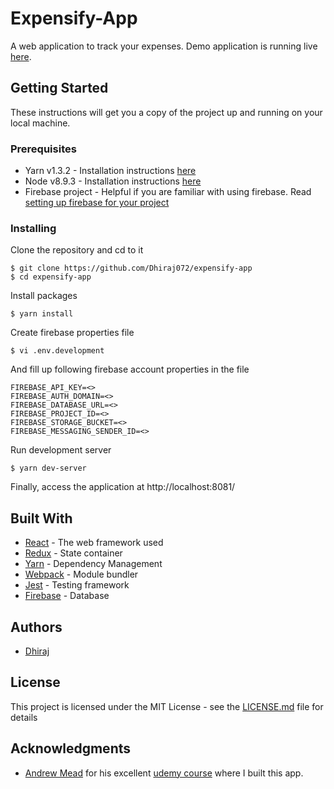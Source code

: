 # Expensify-App

A web application to track your expenses. 
Demo application is running live [here](https://your-expense-tracker.herokuapp.com/).

## Getting Started

These instructions will get you a copy of the project up and running on your local machine.

### Prerequisites

* Yarn v1.3.2 - Installation instructions [here](https://yarnpkg.com/lang/en/docs/install/)
* Node v8.9.3 - Installation instructions [here](https://nodejs.org/en/download/package-manager/)
* Firebase project - Helpful if you are familiar with using firebase. Read [setting up firebase for your project](https://firebase.google.com/docs/web/setup)

### Installing

Clone the repository and cd to it

```
$ git clone https://github.com/Dhiraj072/expensify-app
$ cd expensify-app
```

Install packages

```
$ yarn install
```

Create firebase properties file

```
$ vi .env.development
```

And fill up following firebase account properties in the file

```
FIREBASE_API_KEY=<>
FIREBASE_AUTH_DOMAIN=<>
FIREBASE_DATABASE_URL=<>
FIREBASE_PROJECT_ID=<>
FIREBASE_STORAGE_BUCKET=<>
FIREBASE_MESSAGING_SENDER_ID=<>
```

Run development server

```
$ yarn dev-server
```


Finally, access the application at http://localhost:8081/

## Built With

* [React](https://reactjs.org/) - The web framework used
* [Redux](https://redux.js.org/) - State container
* [Yarn](https://yarnpkg.com/en/) - Dependency Management
* [Webpack](https://webpack.js.org/) - Module bundler
* [Jest](https://jestjs.io/) - Testing framework
* [Firebase](https://firebase.google.com/) - Database

## Authors

* [Dhiraj](https://github.com/dhiraj072)

## License

This project is licensed under the MIT License - see the [LICENSE.md](LICENSE.md) file for details

## Acknowledgments

* [Andrew Mead](https://mead.io/) for his excellent [udemy course](https://www.udemy.com/react-2nd-edition/) where I built this app.
